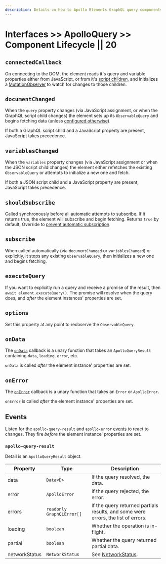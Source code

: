 ```yaml
---
description: Details on how to Apollo Elements GraphQL query components work.
---
```


# Interfaces >> ApolloQuery >> Component Lifecycle || 20

## `connectedCallback`
On connecting to the DOM, the element reads it's query and variable properties either from JavaScript, or from it's [script children](/guides/cool-tricks/inline-graphql-scripts/), and initializes a [MutationObserver](https://developer.mozilla.org/en-US/docs/Web/API/MutationObserver) to watch for changes to those children.

## `documentChanged`

When the `query` property changes (via JavaScript assignment, or when the GraphQL script child changes) the element sets up its `ObservableQuery` and begins fetching data (unless [configured otherwise](/guides/usage/queries/#preventing-automatic-subscription)).

If both a GraphQL script child and a JavaScript property are present, JavaScript takes precedence.

## `variablesChanged`

When the `variables` property changes (via JavaScript assignment or when the JSON script child changes) the element either refetches the existing `ObservableQuery` or attempts to initialize a new one and fetch.

If both a JSON script child and a JavaScript property are present, JavaScript takes precedence.

## `shouldSubscribe`

Called synchronously before all automatic attempts to subscribe. If it returns true, the element will subscribe and begin fetching. Returns `true` by default, Override to [prevent automatic subscription](/guides/usage/queries/#preventing-automatic-subscription).

## `subscribe`

When called automatically (via `documentChanged` or `variablesChanged`) or explicitly, it stops any existing `ObservableQuery`, then initializes a new one and begins fetching.

## `executeQuery`

If you want to explicitly run a query and receive a promise of the result, then `await element.executeQuery()`. The promise will resolve when the query does, and *after* the element instances' properties are set.

## `options`

Set this property at any point to reobserve the `ObservableQuery`.

## `onData`

The [`onData`](/api/interfaces/query/#ondata) callback is a unary function that takes an `ApolloQueryResult` containing `data`, `loading`, `error`, etc.

`onData` is called *after* the element instance' properties are set.

## `onError`

The [`onError`](/api/interfaces/query/#onerror) callback is a unary function that takes an `Error` or `ApolloError`.

`onError` is called *after* the element instance' properties are set.

## Events

Listen for the `apollo-query-result` and `apollo-error` [events](/api/interfaces/query/#events) to react to changes. They fire *before* the element instance' properties are set.

### `apollo-query-result`
Detail is an `ApolloQueryResult` object.

| Property | Type | Description |
| -------- | ---- | ----------- |
| data | `Data<D>` | If the query resolved, the data. |
| error | `ApolloError` | If the query rejected, the error. |
| errors | `readonly GraphQLError[]` | If the query returned partials results, and some were errors, the list of errors. |
| loading | `boolean` | Whether the operation is in-flight. |
| partial | `boolean` | Whether the query returned partial data. |
| networkStatus | `NetworkStatus` | See [NetworkStatus](/api/interfaces/query/#networkstatus). |
